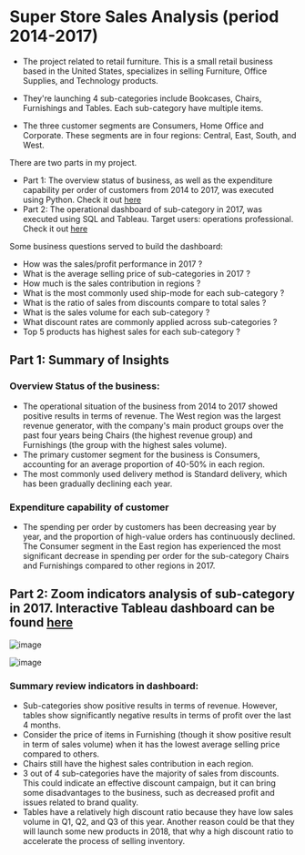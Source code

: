 # Super Store Sales Analysis (period 2014-2017)

- The project related to retail furniture. This is a small retail business based in the United States, specializes in selling Furniture, Office Supplies, and Technology products.

- They're launching 4 sub-categories include Bookcases, Chairs, Furnishings and Tables. Each sub-category have multiple items.

- The three customer segments are Consumers, Home Office and Corporate. These segments are in four regions: Central, East, South, and West.

There are two parts in my project. 
- Part 1: The overview status of business, as well as the expenditure capability per order of customers from 2014 to 2017, was executed using Python. Check it out [here](https://github.com/VoTuan0512/Project/blob/master/retail_furniture_project.ipynb)
- Part 2: The operational dashboard of sub-category in 2017, was executed using SQL and Tableau. Target users: operations professional. Check it out [here](https://github.com/VoTuan0512/Project/blob/master/analytical_indicators_of_retail_furniture_project.sql)

Some business questions served to build the dashboard:
- How was the sales/profit performance in 2017 ?
- What is the average selling price of sub-categories in 2017 ?
- How much is the sales contribution in regions ?
- What is the most commonly used ship-mode for each sub-category ?
- What is the ratio of sales from discounts compare to total sales ?
- What is the sales volume for each sub-category ?
- What discount rates are commonly applied across sub-categories ?
- Top 5 products has highest sales for each sub-category ?
  
## Part 1: Summary of Insights

### Overview Status of the business:
- The operational situation of the business from 2014 to 2017 showed positive results in terms of revenue.
The West region was the largest revenue generator, with the company's main product groups over the past four years being Chairs (the highest revenue group) and Furnishings (the group with the highest sales volume).
- The primary customer segment for the business is Consumers, accounting for an average proportion of 40-50% in each region.
- The most commonly used delivery method is Standard delivery, which has been gradually declining each year.

### Expenditure capability of customer
- The spending per order by customers has been decreasing year by year, and the proportion of high-value orders has continuously declined.
The Consumer segment in the East region has experienced the most significant decrease in spending per order for the sub-category Chairs and Furnishings compared to other regions in 2017.

## Part 2: Zoom indicators analysis of sub-category in 2017. Interactive Tableau dashboard can be found [here](https://public.tableau.com/views/RetailFurnitureProject/Dashboard1?:language=en-US&:sid=&:redirect=auth&:display_count=n&:origin=viz_share_link)

![image](https://github.com/user-attachments/assets/6d469e6c-6451-4205-a43f-6460b34609dc)

![image](https://github.com/user-attachments/assets/23206125-6f72-4839-bc2a-ba210c62d7dd)

### Summary review indicators in dashboard:
- Sub-categories show positive results in terms of revenue. However, tables show significantly negative results in terms of profit over the last 4 months.
- Consider the price of items in Furnishing (though it show positive result in term of sales volume) when it has the lowest average selling price compared to others.
- Chairs still have the highest sales contribution in each region.
- 3 out of 4 sub-categories have the majority of sales from discounts. This could indicate an effective discount campaign, but it can bring some disadvantages to the business, such as decreased profit and issues related to brand quality.
- Tables have a relatively high discount ratio because they have low sales volume in Q1, Q2, and Q3 of this year. Another reason could be that they will launch some new products in 2018, that why a high discount ratio to accelerate the process of selling inventory.
